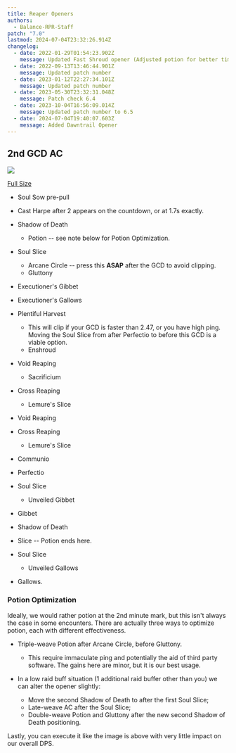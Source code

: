 ```yaml
---
title: Reaper Openers
authors:
  - Balance-RPR-Staff
patch: "7.0"
lastmod: 2024-07-04T23:32:26.914Z
changelog:
  - date: 2022-01-29T01:54:23.902Z
    message: Updated Fast Shroud opener (Adjusted potion for better timing)
  - date: 2022-09-13T13:46:44.901Z
    message: Updated patch number
  - date: 2023-01-12T22:27:34.101Z
    message: Updated patch number
  - date: 2023-05-30T23:32:31.048Z
    message: Patch check 6.4
  - date: 2023-10-04T16:56:09.014Z
    message: Updated patch number to 6.5
  - date: 2024-07-04T19:40:07.603Z
    message: Added Dawntrail Opener
---
```

## 2nd GCD AC

![](/img/jobs/rpr/second-gcd-ac.png)

[Full Size](rpr_6.3_early_gluttony.png)

* Soul Sow pre-pull
* Cast Harpe after 2 appears on the countdown, or at 1.7s exactly.
* Shadow of Death

  * Potion -- see note below for Potion Optimization.
* Soul Slice

  * Arcane Circle -- press this **ASAP** after the GCD to avoid clipping.
  * Gluttony
* Executioner's Gibbet
* Executioner's Gallows
* Plentiful Harvest

  * This will clip if your GCD is faster than 2.47, or you have high ping. Moving the Soul Slice from after Perfectio to before this GCD is a viable option. 
  * Enshroud
* Void Reaping

  * Sacrificium
* Cross Reaping

  * Lemure's Slice
* Void Reaping
* Cross Reaping

  * Lemure's Slice
* Communio
* Perfectio
* Soul Slice

  * Unveiled Gibbet
* Gibbet
* Shadow of Death
* Slice -- Potion ends here.
* Soul Slice

  * Unveiled Gallows
* Gallows.

### Potion Optimization

Ideally, we would rather potion at the 2nd minute mark, but this isn't always the case in some encounters. There are actually three ways to optimize potion, each with different effectiveness.

* Triple-weave Potion after Arcane Circle, before Gluttony.

  * This require immaculate ping and potentially the aid of third party software. The gains here are minor, but it is our best usage.
* In a low raid buff situation (1 additional raid buffer other than you) we can alter the opener slightly:

  * Move the second Shadow of Death to after the first Soul Slice;
  * Late-weave AC after the Soul Slice;
  * Double-weave Potion and Gluttony after the new second Shadow of Death positioning.

Lastly, you can execute it like the image is above with very little impact on our overall DPS.